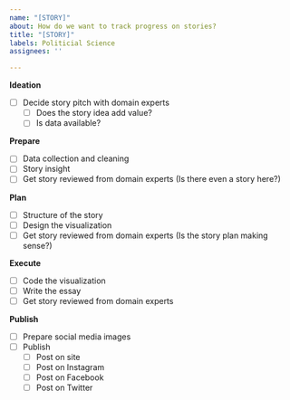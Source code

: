 ```yaml
---
name: "[STORY]"
about: How do we want to track progress on stories?
title: "[STORY]"
labels: Politicial Science
assignees: ''

---
```


**Ideation**
- [ ] Decide story pitch with domain experts
   - [ ] Does the story idea add value?
   - [ ] Is data available?

**Prepare**
- [ ] Data collection and cleaning
- [ ] Story insight
- [ ] Get story reviewed from domain experts (Is there even a story here?)

**Plan**
- [ ] Structure of the story
- [ ] Design the visualization 
- [ ] Get story reviewed from domain experts (Is the story plan making sense?)

**Execute**
- [ ] Code the visualization
- [ ] Write the essay
- [ ] Get story reviewed from domain experts 

**Publish**
- [ ] Prepare social media images
- [ ] Publish
   - [ ] Post on site
   - [ ] Post on Instagram
   - [ ] Post on Facebook
   - [ ] Post on Twitter
